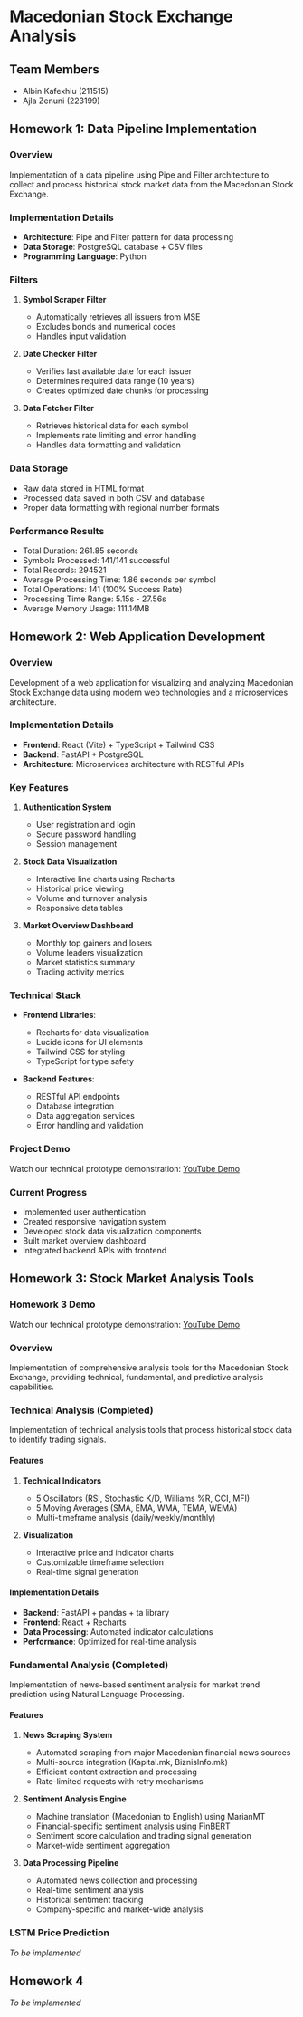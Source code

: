 # Macedonian Stock Exchange Analysis

## Team Members
- Albin Kafexhiu (211515)
- Ajla Zenuni (223199)

## Homework 1: Data Pipeline Implementation

### Overview
Implementation of a data pipeline using Pipe and Filter architecture to collect and process historical stock market data from the Macedonian Stock Exchange.

### Implementation Details
- **Architecture**: Pipe and Filter pattern for data processing
- **Data Storage**: PostgreSQL database + CSV files
- **Programming Language**: Python

### Filters
1. **Symbol Scraper Filter**
   - Automatically retrieves all issuers from MSE
   - Excludes bonds and numerical codes
   - Handles input validation

2. **Date Checker Filter**
   - Verifies last available date for each issuer
   - Determines required data range (10 years)
   - Creates optimized date chunks for processing

3. **Data Fetcher Filter**
   - Retrieves historical data for each symbol
   - Implements rate limiting and error handling
   - Handles data formatting and validation

### Data Storage
- Raw data stored in HTML format
- Processed data saved in both CSV and database
- Proper data formatting with regional number formats

### Performance Results
- Total Duration: 261.85 seconds
- Symbols Processed: 141/141 successful
- Total Records: 294521
- Average Processing Time: 1.86 seconds per symbol
- Total Operations: 141 (100% Success Rate)
- Processing Time Range: 5.15s - 27.56s
- Average Memory Usage: 111.14MB

## Homework 2: Web Application Development

### Overview
Development of a web application for visualizing and analyzing Macedonian Stock Exchange data using modern web technologies and a microservices architecture.

### Implementation Details
- **Frontend**: React (Vite) + TypeScript + Tailwind CSS
- **Backend**: FastAPI + PostgreSQL
- **Architecture**: Microservices architecture with RESTful APIs

### Key Features
1. **Authentication System**
   - User registration and login
   - Secure password handling
   - Session management

2. **Stock Data Visualization**
   - Interactive line charts using Recharts
   - Historical price viewing
   - Volume and turnover analysis
   - Responsive data tables

3. **Market Overview Dashboard**
   - Monthly top gainers and losers
   - Volume leaders visualization
   - Market statistics summary
   - Trading activity metrics

### Technical Stack
- **Frontend Libraries**:
  - Recharts for data visualization
  - Lucide icons for UI elements
  - Tailwind CSS for styling
  - TypeScript for type safety

- **Backend Features**:
  - RESTful API endpoints
  - Database integration
  - Data aggregation services
  - Error handling and validation

### Project Demo
Watch our technical prototype demonstration: [YouTube Demo](https://youtu.be/RJ8Wc3pdDs8)

### Current Progress
- Implemented user authentication
- Created responsive navigation system
- Developed stock data visualization components
- Built market overview dashboard
- Integrated backend APIs with frontend

## Homework 3: Stock Market Analysis Tools

### Homework 3 Demo
Watch our technical prototype demonstration: [YouTube Demo](https://youtu.be/WJCrvPGr7b4)

### Overview
Implementation of comprehensive analysis tools for the Macedonian Stock Exchange, providing technical, fundamental, and predictive analysis capabilities.

### Technical Analysis (Completed)
Implementation of technical analysis tools that process historical stock data to identify trading signals.

#### Features
1. **Technical Indicators**
   - 5 Oscillators (RSI, Stochastic K/D, Williams %R, CCI, MFI)
   - 5 Moving Averages (SMA, EMA, WMA, TEMA, WEMA)
   - Multi-timeframe analysis (daily/weekly/monthly)

2. **Visualization**
   - Interactive price and indicator charts
   - Customizable timeframe selection
   - Real-time signal generation

#### Implementation Details
- **Backend**: FastAPI + pandas + ta library
- **Frontend**: React + Recharts
- **Data Processing**: Automated indicator calculations
- **Performance**: Optimized for real-time analysis

### Fundamental Analysis (Completed)
Implementation of news-based sentiment analysis for market trend prediction using Natural Language Processing.

#### Features
1. **News Scraping System**
   - Automated scraping from major Macedonian financial news sources
   - Multi-source integration (Kapital.mk, BiznisInfo.mk)
   - Efficient content extraction and processing
   - Rate-limited requests with retry mechanisms

2. **Sentiment Analysis Engine**
   - Machine translation (Macedonian to English) using MarianMT
   - Financial-specific sentiment analysis using FinBERT
   - Sentiment score calculation and trading signal generation
   - Market-wide sentiment aggregation

3. **Data Processing Pipeline**
   - Automated news collection and processing
   - Real-time sentiment analysis
   - Historical sentiment tracking
   - Company-specific and market-wide analysis

### LSTM Price Prediction
*To be implemented*


## Homework 4
*To be implemented*